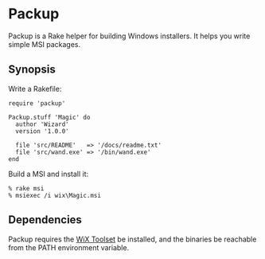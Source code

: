 Packup
======

Packup is a Rake helper for building Windows installers. It helps you write simple MSI packages.

Synopsis
--------

Write a Rakefile:

    require 'packup'

    Packup.stuff 'Magic' do
      author 'Wizard'
      version '1.0.0'

      file 'src/README'   => '/docs/readme.txt'
      file 'src/wand.exe' => '/bin/wand.exe'
    end

Build a MSI and install it:

    % rake msi
    % msiexec /i wix\Magic.msi

Dependencies
------------

Packup requires the [WiX Toolset][wix] be installed, and the binaries be reachable from the PATH environment variable.

[wix]: http://wixtoolset.org/ "The WiX toolset builds Windows installation packages from XML source code."
